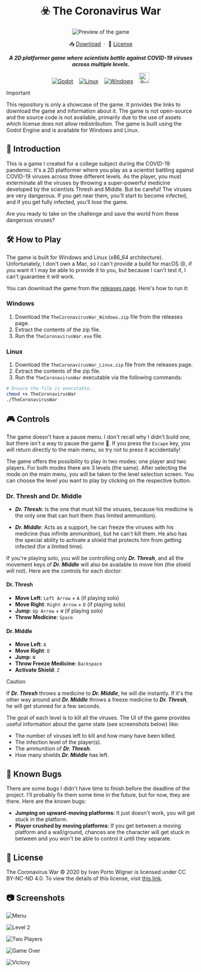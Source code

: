 <div align="center">
  <h1>☣️ The Coronavirus War</h1>
  <p></p>
</div>


<div align="center">
  <img src="./.github/assets/preview.png" alt="Preview of the game">
</div>

<p></p>


<div align="center">
  📥 <a href="https://github.com/iivvaannxx/the-coronavirus-war/releases/tag/1.0.0">Download</a>
  <span>&nbsp;·&nbsp;</span>
  🔑 <a href="https://github.com/iivvaannxx/the-coronavirus-war?tab=License-1-ov-file">License</a>

  <p></p>
  <p><em><b>A 2D platformer game where scientists battle against COVID-19 viruses across multiple levels.</b></em></p>

  <p align="center">
    <a href="https://godotengine.org"><img hspace="6" src="https://img.shields.io/badge/Godot-478CBF?style=for-the-badge&logo=GodotEngine&logoColor=white" alt="Godot"></a>
    <a href="https://www.linux.org"><img hspace="6" src="https://img.shields.io/badge/Linux-FCC624.svg?style=for-the-badge&logo=Linux&logoColor=black" alt="Linux"></a>
    <a href="https://www.microsoft.com/en-us/windows"><img hspace="6" src="https://img.shields.io/badge/Windows-0077d3?style=for-the-badge&logo=data:image/svg+xml;base64,PHN2ZyB4bWxucz0iaHR0cDovL3d3dy53My5vcmcvMjAwMC9zdmciIHZpZXdCb3g9IjAgMCA0ODc1IDQ4NzUiPjxwYXRoIGZpbGw9IiNmZmZmZmYiIGQ9Ik0wIDBoMjMxMXYyMzEwSDB6bTI1NjQgMGgyMzExdjIzMTBIMjU2NHpNMCAyNTY0aDIzMTF2MjMxMUgwem0yNTY0IDBoMjMxMXYyMzExSDI1NjQiLz48L3N2Zz4=" alt="Windows" /></a>
    <img height="28" src="https://forthebadge.com/images/featured/featured-built-with-love.svg" hspace="6" alt="Built with Love">
  </p>
</div>


> [!IMPORTANT]
> This repository is only a showcase of the game. It provides the links to download the game and information about it. The game is not open-source and the source code is not available, primarily due to the use of assets which license does not allow redistribution. The game is built using the Godot Engine and is available for Windows and Linux.

## 📖 Introduction

This is a game I created for a college subject during the COVID-19 pandemic. It's a 2D platformer where you play as a scientist battling against COVID-19 viruses across three different levels. As the player, you must exterminate all the viruses by throwing a super-powerful medicine developed by the scientists Thresh and Middle. But be careful! The viruses are very dangerous. If you get near them, you'll start to become infected, and if you get fully infected, you'll lose the game.

Are you ready to take on the challenge and save the world from these dangerous viruses?

## 🛠️ How to Play

The game is built for Windows and Linux (x86_64 architecture). Unfortunately, I don't own a Mac, so I can't provide a build for macOS 😢, if you want it I may be able to provide it to you, but because I can't test it, I can't guarantee it will work. 

You can download the game from the [releases page](https://github.com/iivvaannxx/the-coronavirus-war/releases/tag/1.0.0). Here's how to run it:

### Windows

1. Download the `TheCoronavirusWar_Windows.zip` file from the releases page.
2. Extract the contents of the zip file.
3. Run the `TheCoronavirusWar.exe` file.

### Linux
1. Download the `TheCoronavirusWar_Linux.zip` file from the releases page.
2. Extract the contents of the zip file.
3. Run the `TheCoronavirusWar` executable via the following commands:
```bash
# Ensure the file is executable.
chmod +x TheCoronavirusWar
./TheCoronavirusWar
```

## 🎮 Controls

The game doesn't have a pause menu. I don't recall why I didn't build one, but there isn't a way to pause the game 😬. If you press the `Escape` key, you will return directly to the main menu, so try not to press it accidentally! 

The game offers the possibility to play in two modes: one player and two players. For both modes there are 3 levels (the same). After selecting the mode on the main menu, you will be taken to the level selection screen. You can choose the level you want to play by clicking on the respective button. 

### Dr. Thresh and Dr. Middle

 - ***Dr. Thresh***: Is the one that must kill the viruses, because his medicine is the only one that can hurt them (has limited ammunition). 

 - ***Dr. Middle***: Acts as a support, he can freeze the viruses with his medicine (has infinite ammunition), but he can't kill them. He also has the special ability to activate a shield that protects him from getting infected (for a limited time).

If you're playing solo, you will be controlling only ***Dr. Thresh***, and all the movement keys of ***Dr. Middle*** will also be available to move him (the shield will not). Here are the controls for each doctor:

#### Dr. Thresh

- **Move Left**: `Left Arrow` + `A` (if playing solo)
- **Move Right**: `Right Arrow` + `D` (if playing solo)
- **Jump**: `Up Arrow` + `W` (if playing solo)
- **Throw Medicine**: `Space`

#### Dr. Middle

- **Move Left**: `A`
- **Move Right**: `D`
- **Jump**: `W`
- **Throw Freeze Medicine**: `Backspace`
- **Activate Shield**: `Z`

> [!CAUTION]
> If ***Dr. Thresh*** throws a medicine to ***Dr. Middle***, he will die instantly. If it's the other way around and ***Dr. Middle*** throws a freeze medicine to ***Dr. Thresh***, he will get stunned for a few seconds.

The goal of each level is to kill all the viruses. The UI of the game provides useful information about the game state (see screenshots below) like:

- The number of viruses left to kill and how many have been killed.
- The infection level of the player(s).
- The ammunition of ***Dr. Thresh***.
- How many shields ***Dr. Middle*** has left.

## 🤯 Known Bugs

There are some bugs I didn't have time to finish before the deadline of the project. I'll probably fix them some time in the future, but for now, they are there. Here are the known bugs:

- **Jumping on upward-moving platforms**: It just doesn't work, you will get stuck in the platform.
- **Player crushed by moving platforms**: If you get between a moving platform and a wall/ground, chances are the character will get stuck in between and you won't be able to control it until they separate.

## 📜 License

The Coronavirus War © 2020 by Ivan Porto Wigner is licensed under CC BY-NC-ND 4.0. To view the details of this license, visit [this link](https://creativecommons.org/licenses/by-nc-nd/4.0/legalcode.en).


## 📷 Screenshots

![Menu](./.github/assets/menu.png)

![Level 2](./.github/assets/level-2.png)

![Two Players](./.github/assets/two-players.png)

![Game Over](./.github/assets/game-over.png)

![Victory](./.github/assets/victory.png)
